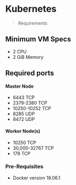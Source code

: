 # Kubernetes
> Requirements

## Minimum VM Specs
- 2 CPU
- 2 GiB Memory

## Required ports

#### Master Node
- 6443 TCP
- 2379-2380 TCP
- 10250-10252 TCP
- 8285 UDP
- 8472 UDP  

#### Worker Node(s)
- 10250 TCP
- 30,000-32767 TCP
- 179 TCP


### Pre-Requisites
- Docker version 18.06.1

